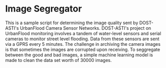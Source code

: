 # Image Segregator
This is a sample script for determining the image quality sent by DOST-ASTI's UrbanFlood Camera Sensor Networks.
DOST-ASTI's project on UrbanFlood monitoring involves a tandem of water-level sensors and serial cameras to 
monitor street level flooding. Data from these sensors are sent via a GPRS every 5 minutes. The challenge 
in archiving the camera images is that sometimes the images are corrupted upon receiving. To seggregate between the good and bad images, a simple machine learning model is made to clean the data set worth of 30000 images. 
